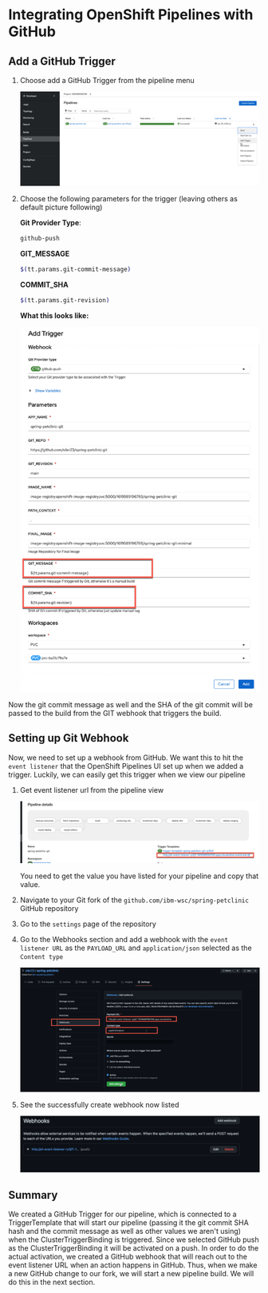 # Integrating OpenShift Pipelines with GitHub

## Add a GitHub Trigger

1. Choose add a GitHub Trigger from the pipeline menu

    ![Select GitHub Trigger](../images/Part2/AddTriggerGitPipelines.png)

2. Choose the following parameters for the trigger (leaving others as default picture following)

    **Git Provider Type**:
    ``` bash
    github-push
    ```

    **GIT_MESSAGE**
    ``` bash
    $(tt.params.git-commit-message)
    ```

    **COMMIT_SHA**
    ``` bash
    $(tt.params.git-revision)
    ```

    **What this looks like:**

    ![GitHub Trigger Parameters](../images/Part2/WebhookTriggerParameters.png)

Now the git commit message as well and the SHA of the git commit will be passed to the build from the GIT webhook that triggers the build.

## Setting up Git Webhook

Now, we need to set up a webhook from GitHub. We want this to hit the `event listener` that the OpenShift Pipelines UI set up when we added a trigger. Luckily, we can easily get this trigger when we view our pipeline

1. Get event listener url from the pipeline view

    ![Find Event Listener](../images/Part2/FindEventListener.png)

    You need to get the value you have listed for your pipeline and copy that value.

2. Navigate to your Git fork of the `github.com/ibm-wsc/spring-petclinic` GitHub repository

3. Go to the `settings` page of the repository

4. Go to the Webhooks section and add a webhook with the `event listener URL` as the `PAYLOAD_URL` and `application/json` selected as the `Content type`

    ![Add Webhook](../images/Part2/AddGithubWebhook.png)

5. See the successfully create webhook now listed

    ![Webhook Listed](../images/Part2/WebhookListed.png)

## Summary

We created a GitHub Trigger for our pipeline, which is connected to a TriggerTemplate that will start our pipeline (passing it the git commit SHA hash and the commit message as well as other values we aren't using) when the ClusterTriggerBinding is triggered. Since we selected GitHub push as the ClusterTriggerBinding it will be activated on a push. In order to do the actual activation, we created a GitHub webhook that will reach out to the event listener URL when an action happens in GitHub. Thus, when we make a new GitHub change to our fork, we will start a new pipeline build. We will do this in the next section.